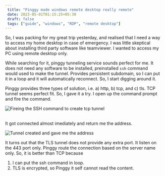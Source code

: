 ```yaml
---
 title: "Pinggy made windows remote desktop really remote" 
 date: 2023-05-01T01:15:25+05:30 
 draft: false 
 tags: ["guide", "windows", "RDP", "remote desktop"]
---
```


So, I was packing for my great trip yesterday, and realised that I need a way to access my home desktop in case of emergency. I was little skeptical about installing third party software like teamviewer. I wanted to access my PC using remote desktop only.

While searching for it, pinggy tunneling service sounds perfect for me. It does not need any software to be installed, preinstalled `ssh` command would used to make the tunnel. Provides persistent subdomain, so I can put it in a loop and it will automatically reconnect. So, I start digging around it.

Pinggy provides three types of solution, i.e. a) http, b) tcp, and c) tls. TCP tunnel seems perfect fit. So, I gave it a try. I open up the command prompt and fire the command.

![Fireing the SSH command to create tcp tunnel](/blog_img/rdp/command-1.png)

<br>
It got connected almost imediately and return me the address.

![Tunnel created and gave me the address](/blog_img/rdp/command-2.png)


It turns out that the TLS tunnel does not provide any extra port. It listen on the 443 port only. Pinggy route the connection based on the server name only. So, it is better than TCP because
1. I can put the ssh command in loop.
2. TLS is encrypted, so Pinggy it self cannot read the content.


